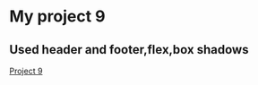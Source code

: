 # My project 9

## Used header and footer,flex,box shadows

[Project 9](https://62fce1d2155d70243d1e2a6a--stalwart-babka-4d5031.netlify.app/)